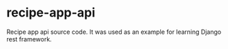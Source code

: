 # recipe-app-api
Recipe app api source code. It was used as an example for learning Django rest framework.
